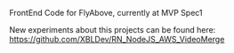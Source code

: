 FrontEnd Code for FlyAbove, currently at MVP Spec1

New experiments about this projects can be found here: https://github.com/XBLDev/RN_NodeJS_AWS_VideoMerge
